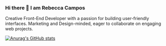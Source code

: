 ### Hi there 👋 I am Rebecca Campos

Creative Front-End Developer with a passion for building user-friendly interfaces. Marketing and Design-minded, eager to collaborate on engaging web projects.

[![Anurag's GitHub stats](https://github-readme-stats.vercel.app/api?username=rebeccacampos)](https://github.com/anuraghazra/github-readme-stats)
